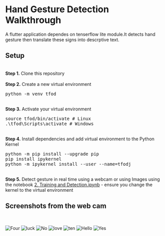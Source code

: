  # Hand Gesture Detection Walkthrough
<p>A flutter application dependes on tenserflow lite module.It detects hand gesture then translate these signs into descrptive text.</p> 

## Setup 
<br />
<b>Step 1.</b> Clone this repository
<br/><br/>
<b>Step 2.</b> Create a new virtual environment 
<pre>
python -m venv tfod
</pre> 
<br/>
<b>Step 3.</b> Activate your virtual environment
<pre>
source tfod/bin/activate # Linux
.\tfod\Scripts\activate # Windows 
</pre>
<br/>
<b>Step 4.</b> Install dependencies and add virtual environment to the Python Kernel
<pre>
python -m pip install --upgrade pip
pip install ipykernel
python -m ipykernel install --user --name=tfodj
</pre>
<br/>
<b>Step 5.</b> Detect gesture in real time using a webcam or using Images using the notebook <a href="https://github.com/LamaTarek/Hand_Gesture_Detection_App/blob/main/2.%20Training%20and%20Detection.ipynb">2.  Training and Detection.ipynb</a> - ensure you change the kernel to the virtual environment
<br/> 

## Screenshots from the web cam 
<br />

![Four](https://user-images.githubusercontent.com/88500194/167510352-5250e519-8ca7-41ab-9f7c-fcdd2d3261d1.jpg)
![luck](https://user-images.githubusercontent.com/88500194/167510355-18b5831e-dfcc-467b-aebc-20922763a8ed.jpg)
![No](https://user-images.githubusercontent.com/88500194/167510365-1330a160-a72d-4b70-ac07-a1a6f71a4c3a.jpg)
![love](https://user-images.githubusercontent.com/88500194/167510358-b00b27d1-841b-4cbb-bb69-f94c72b87436.jpg)
![ten](https://user-images.githubusercontent.com/88500194/167510354-2bb48336-f250-4178-86d4-01b28b954320.jpg)
![Hello](https://user-images.githubusercontent.com/88500194/167510361-aacbb6ca-6368-469f-b871-abc096f033ac.jpg)
![Yes](https://user-images.githubusercontent.com/88500194/167510363-34e6985c-9aa1-4af3-9485-68b0c577db33.jpg)
